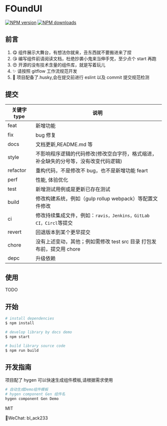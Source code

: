 # FOundUI

[![NPM version](https://img.shields.io/npm/v/FOundUI.svg?style=flat)](https://npmjs.org/package/FOundUI)
[![NPM downloads](http://img.shields.io/npm/dm/FOundUI.svg?style=flat)](https://npmjs.org/package/FOundUI)

## 前言

1. 😋 组件展示大舞台，有想法你就来，丑东西就不要搬进来了捏
2. 😘 编写组件前请阅读文档，杜绝抄袭小鬼来当伸手党，至少点个 start 再跑
3. 😍 开源的没有技术含量的组件库，就是写着玩儿
4. ✨ 请按照 gitflow 工作流规范开发
5. 🎁 项目配备了.husky,会在提交前进行 eslint 以及 commit 提交规范检测

## 提交

| 关键字 type | 说明                                                                                 |
| ----------- | ------------------------------------------------------------------------------------ |
| feat        | 新增功能                                                                             |
| fix         | bug 修复                                                                             |
| docs        | 文档更新,README.md 等                                                                |
| style       | 不影响程序逻辑的代码修改(修改空白字符，格式缩进，补全缺失的分号等，没有改变代码逻辑) |
| refactor    | 重构代码，不是修改不 bug，也不是新增功能 feart                                       |
| perf        | 性能, 体验优化                                                                       |
| test        | 新增测试用例或是更新已存在测试                                                       |
| build       | 修改构建系统，例如（gulp rollup webpack）等配置文件修改                              |
| ci          | 修改持续集成文件，例如：`ravis，Jenkins，GitLab CI，Circl`等提交                     |
| revert      | 回退版本到某个更早提交                                                               |
| chore       | 没有上述变动，其他；例如需修改 test src 目录 打包发布前，提交用 chore                |
| depc        | 升级依赖                                                                             |

## 使用

TODO

## 开始

```bash
# install dependencies
$ npm install

# develop library by docs demo
$ npm start

# build library source code
$ npm run build
```

## 开发指南

项目配了 hygen 可以快速生成组件模板,请根据需求使用

```bash
# 自动生成Demo组件模板
# hygen component Gen 组件名
hygen component Gen Demo
```

MIT

🧐WeChat: bl_ack233
